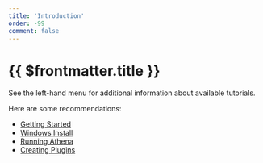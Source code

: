 ```yaml
---
title: 'Introduction'
order: -99
comment: false
---
```


# {{ $frontmatter.title }}

See the left-hand menu for additional information about available tutorials.

Here are some recommendations:

* [Getting Started](./free/setup/index.md)
* [Windows Install](./free/setup/installing-on-windows.md)
* [Running Athena](./free/setup/run-athena.md)
* [Creating Plugins](./free/making-plugins/creating-plugins.md)
